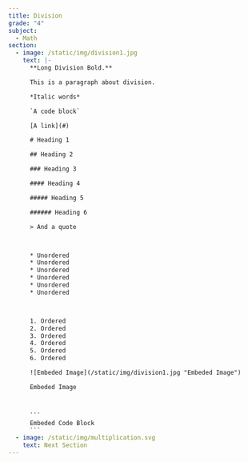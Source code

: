 ```yaml
---
title: Division
grade: "4"
subject:
  - Math
section:
  - image: /static/img/division1.jpg
    text: |-
      **Long Division Bold.**

      This is a paragraph about division.

      *Italic words*

      `A code block`

      [A link](#)

      # Heading 1

      ## Heading 2

      ### Heading 3

      #### Heading 4

      ##### Heading 5

      ###### Heading 6

      > And a quote



      * Unordered
      * Unordered
      * Unordered
      * Unordered
      * Unordered
      * Unordered



      1. Ordered
      2. Ordered
      3. Ordered
      4. Ordered
      5. Ordered
      6. Ordered

      ![Embeded Image](/static/img/division1.jpg "Embeded Image")

      Embeded Image



      ```
      Embeded Code Block
      ```
  - image: /static/img/multiplication.svg
    text: Next Section
---
```

